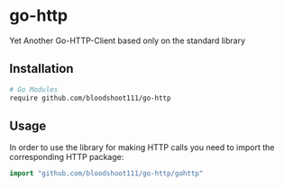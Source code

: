 # go-http
Yet Another Go-HTTP-Client based only on the standard library


## Installation

```bash
# Go Modules
require github.com/bloodshoot111/go-http
```

## Usage
In order to use the library for making HTTP calls you need to import the corresponding HTTP package:

```go
import "github.com/bloodshoot111/go-http/gohttp"
```
